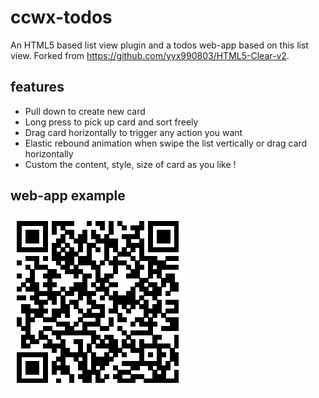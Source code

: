 ccwx-todos
==========

An HTML5 based list view plugin and a todos web-app based on this list view. Forked from https://github.com/yyx990803/HTML5-Clear-v2.

features
----------
+ Pull down to create new card
+ Long press to pick up card and sort freely
+ Drag card horizontally to trigger any action you want
+ Elastic rebound animation when swipe the list vertically or drag card horizontally
+ Custom the content, style, size of card as you like !

web-app example
----------
![image](https://github.com/ChenChuang/ccwx-todos/blob/master/image/qrcode128.png)
